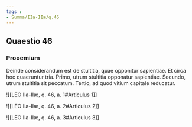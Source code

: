 ```yaml
---
tags : 
- Summa/IIa-IIæ/q.46
---
```


## Quaestio 46

### Prooemium

Deinde considerandum est de stultitia, quae opponitur sapientiae. Et circa hoc quaeruntur tria. Primo, utrum stultitia opponatur sapientiae. Secundo, utrum stultitia sit peccatum. Tertio, ad quod vitium capitale reducatur.

![[LEO IIa-IIæ, q. 46, a. 1#Articulus 1]]

![[LEO IIa-IIæ, q. 46, a. 2#Articulus 2]]

![[LEO IIa-IIæ, q. 46, a. 3#Articulus 3]]

